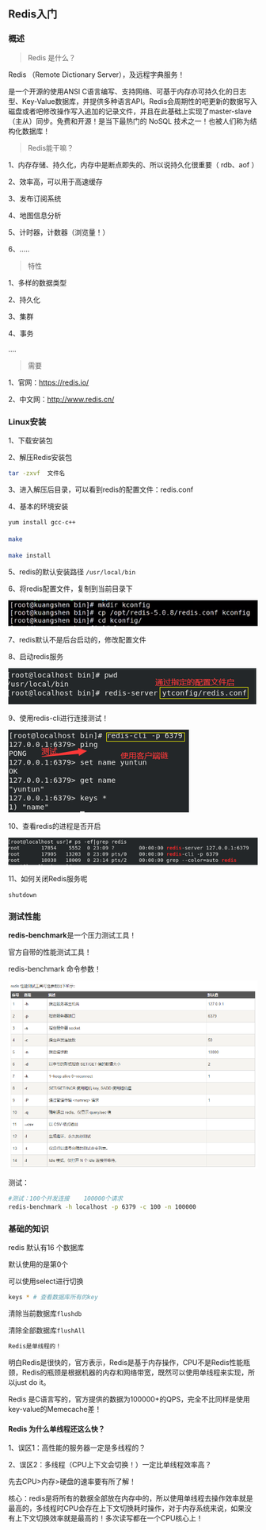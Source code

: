 ## Redis入门

### 概述

> Redis 是什么？

Redis （Remote Dictionary Server），及远程字典服务！

是一个开源的使用ANSI C语言编写、支持网络、可基于内存亦可持久化的日志型、Key-Value数据库，并提供多种语言API。Redis会周期性的吧更新的数据写入磁盘或者吧修改操作写入追加的记录文件，并且在此基础上实现了master-slave（主从）同步。免费和开源！是当下最热门的 NoSQL 技术之一！也被人们称为结构化数据库！

> Redis能干嘛？

1、内存存储、持久化，内存中是断点即失的、所以说持久化很重要（ rdb、aof ）

2、效率高，可以用于高速缓存

3、发布订阅系统

4、地图信息分析

5、计时器，计数器（浏览量！）

6、.....

> 特性

1、多样的数据类型

2、持久化

3、集群

4、事务

....

> 需要

1、官网：https://redis.io/

2、中文网：http://www.redis.cn/



### Linux安装

1、下载安装包

2、解压Redis安装包

```bash
tar -zxvf  文件名
```



3、进入解压后目录，可以看到redis的配置文件：redis.conf

4、基本的环境安装

```bash
yum install gcc-c++

make

make install
```

5、redis的默认安装路径 `/usr/local/bin`

6、将redis配置文件，复制到当前目录下

![image-20201118150400735](2.Redis%E5%85%A5%E9%97%A8.assets/image-20201118150400735.png)

7、redis默认不是后台启动的，修改配置文件

8、启动redis服务

![image-20201118150833389](2.Redis%E5%85%A5%E9%97%A8.assets/image-20201118150833389.png)

9、使用redis-cli进行连接测试！

![image-20201118151212872](2.Redis%E5%85%A5%E9%97%A8.assets/image-20201118151212872.png)

10、查看redis的进程是否开启

![image-20201118151444285](2.Redis%E5%85%A5%E9%97%A8.assets/image-20201118151444285.png)

11、如何关闭Redis服务呢 

`shutdown`



### 测试性能

**redis-benchmark**是一个压力测试工具！

官方自带的性能测试工具！

redis-benchmark 命令参数！

![image-20201118152102400](2.Redis%E5%85%A5%E9%97%A8.assets/image-20201118152102400.png)

测试：

```bash
#测试：100个并发连接	100000个请求
redis-benchmark -h localhost -p 6379 -c 100 -n 100000
```









### 基础的知识

redis 默认有16 个数据库

默认使用的是第0个

可以使用select进行切换

```bash
keys * # 查看数据库所有的key
```

清除当前数据库`flushdb`

清除全部数据库`flushAll`



~~~bash
Redis是单线程的！
~~~

明白Redis是很快的，官方表示，Redis是基于内存操作，CPU不是Redis性能瓶颈，Redis的瓶颈是根据机器的内存和网络带宽，既然可以使用单线程来实现，所以just do it。



Redis 是C语言写的，官方提供的数据为100000+的QPS，完全不比同样是使用key-value的Memecache差！

#### Redis 为什么单线程还这么快？

1、误区1：高性能的服务器一定是多线程的？

2、误区2：多线程（CPU上下文会切换！）一定比单线程效率高？

先去CPU>内存>硬盘的速率要有所了解！

核心：redis是将所有的数据全部放在内存中的，所以使用单线程去操作效率就是最高的，多线程时CPU会存在上下文切换耗时操作，对于内存系统来说，如果没有上下文切换效率就是最高的！多次读写都在一个CPU核心上！





















